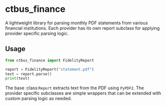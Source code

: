 # ctbus_finance

A lightweight library for parsing monthly PDF statements from various financial
institutions.  Each provider has its own report subclass for applying provider
specific parsing logic.

## Usage

```python
from ctbus_finance import FidelityReport

report = FidelityReport("statement.pdf")
text = report.parse()
print(text)
```

The base :class:`Report` extracts text from the PDF using ``PyPDF2``.  The
provider specific subclasses are simple wrappers that can be extended with
custom parsing logic as needed.
